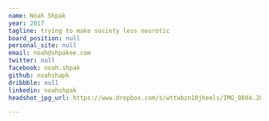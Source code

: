 ```yaml
---
name: Noah Shpak
year: 2017
tagline: trying to make society less neurotic
board_position: null
personal_site: null
email: noah@shpakee.com
twitter: null
facebook: noah.shpak
github: noahshapk
dribbble: null
linkedin: noahshpak
headshot_jpg_url: https://www.dropbox.com/s/wttwbzn10jhemls/IMG_0804.JPG?dl=0

---
```

